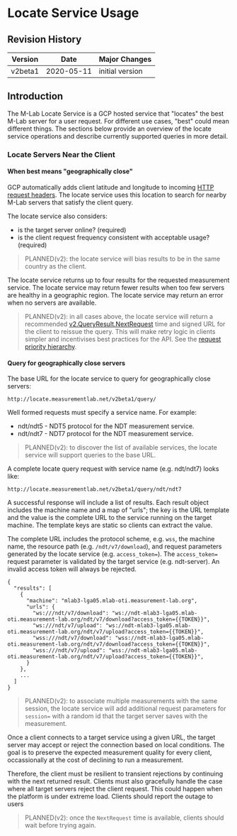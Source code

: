 # Locate Service Usage

## Revision History

| Version  | Date       |  Major Changes  |
|----------|------------|-----------------|
| v2beta1  | 2020-05-11 | initial version |

## Introduction

The M-Lab Locate Service is a GCP hosted service that "locates" the best
M-Lab server for a user request. For different use cases, "best" could mean
different things. The sections below provide an overview of the locate
service operations and describe currently supported queries in more detail.

### Locate Servers Near the Client

#### When best means "geographically close"

GCP automatically adds client latitude and longitude to incoming [HTTP
request headers][headers]. The locate service uses this location to search
for nearby M-Lab servers that satisfy the client query.

[headers]: https://cloud.google.com/load-balancing/docs/user-defined-request-headers#how_user-defined_request_headers_work

The locate service also considers:

* is the target server online? (required)
* is the client request frequency consistent with acceptable usage? (required)

> PLANNED(v2): the locate service will bias results to be in the same country
as the client.

The locate service returns up to four results for the requested measurement
service. The locate service may return fewer results when too few servers are
healthy in a geographic region. The locate service may return an error when
no servers are available.

> PLANNED(v2): in all cases above, the locate service will return a
recommended [v2.QueryResult.NextRequest][nextRequest] time and signed URL for
the client to reissue the query. This will make retry logic in clients
simpler and incentivises best practices for the API. See the [request
priority hierarchy][priority].

[nextRequest]: https://godoc.org/github.com/m-lab/locate/api/v2#QueryResult
[priority]: https://godoc.org/github.com/m-lab/locate/api/v2

#### Query for geographically close servers

The base URL for the locate service to query for geographically close
servers:

    http://locate.measurementlab.net/v2beta1/query/

Well formed requests must specify a service name. For example:

* ndt/ndt5 - NDT5 protocol for the NDT measurement service.
* ndt/ndt7 - NDT7 protocol for the NDT measurement service.

> PLANNED(v2): to discover the list of available services, the locate service
will support queries to the base URL.

A complete locate query request with service name (e.g. ndt/ndt7) looks like:

    http://locate.measurementlab.net/v2beta1/query/ndt/ndt7

A successful response will include a list of results. Each result object
includes the machine name and a map of "urls"; the key is the URL template
and the value is the complete URL to the service running on the target
machine. The template keys are static so clients can extract the value.

The complete URL includes the protocol scheme, e.g. `wss`, the machine name,
the resource path (e.g. `/ndt/v7/download`), and request parameters generated
by the locate service (e.g. `access_token=`). The `access_token=` request
parameter is validated by the target service (e.g. ndt-server). An invalid
access token will always be rejected.

    {
      "results": [
        {
          "machine": "mlab3-lga05.mlab-oti.measurement-lab.org",
          "urls": {
            "ws:///ndt/v7/download": "ws://ndt-mlab3-lga05.mlab-oti.measurement-lab.org/ndt/v7/download?access_token={{TOKEN}}",
            "ws:///ndt/v7/upload": "ws://ndt-mlab3-lga05.mlab-oti.measurement-lab.org/ndt/v7/upload?access_token={{TOKEN}}",
            "wss:///ndt/v7/download": "wss://ndt-mlab3-lga05.mlab-oti.measurement-lab.org/ndt/v7/download?access_token={{TOKEN}}",
            "wss:///ndt/v7/upload": "wss://ndt-mlab3-lga05.mlab-oti.measurement-lab.org/ndt/v7/upload?access_token={{TOKEN}}",
          }
        },
        ...
      ]
    }

> PLANNED(v2): to associate multiple measurements with the same session, the
locate service will add additional request parameters for `session=` with a
random id that the target server saves with the measurement.

Once a client connects to a target service using a given URL, the target
server may accept or reject the connection based on local conditions. The
goal is to preserve the expected measurement quality for every client,
occassionally at the cost of declining to run a measurement.

Therefore, the client must be resilient to transient rejections by continuing
with the next returned result. Clients must also gracefully handle the case
where all target servers reject the client request. This could happen when
the platform is under extreme load. Clients should report the outage to
users

> PLANNED(v2): once the `NextRequest` time is available, clients should wait
before trying again.
